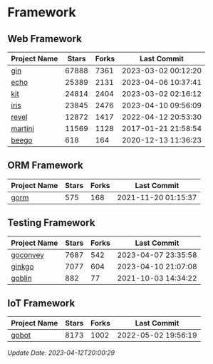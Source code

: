 # Framework

## Web Framework
| Project Name | Stars | Forks | Last Commit |
| ------------ | ----- | ----- | ----------- |
| [gin](https://github.com/gin-gonic/gin) | 67888 | 7361 | 2023-03-02 00:12:20 |
| [echo](https://github.com/labstack/echo) | 25389 | 2131 | 2023-04-06 10:37:41 |
| [kit](https://github.com/go-kit/kit) | 24814 | 2404 | 2023-03-02 02:16:12 |
| [iris](https://github.com/kataras/iris) | 23845 | 2476 | 2023-04-10 09:56:09 |
| [revel](https://github.com/revel/revel) | 12872 | 1417 | 2022-04-12 20:53:30 |
| [martini](https://github.com/go-martini/martini) | 11569 | 1128 | 2017-01-21 21:58:54 |
| [beego](https://github.com/astaxie/beego) | 618 | 164 | 2020-12-13 11:36:23 |

## ORM Framework
| Project Name | Stars | Forks | Last Commit |
| ------------ | ----- | ----- | ----------- |
| [gorm](https://github.com/jinzhu/gorm) | 575 | 168 | 2021-11-20 01:15:37 |

## Testing Framework
| Project Name | Stars | Forks | Last Commit |
| ------------ | ----- | ----- | ----------- |
| [goconvey](https://github.com/smartystreets/goconvey) | 7687 | 542 | 2023-04-07 23:35:58 |
| [ginkgo](https://github.com/onsi/ginkgo) | 7077 | 604 | 2023-04-10 21:07:08 |
| [goblin](https://github.com/franela/goblin) | 882 | 77 | 2021-10-03 14:34:22 |

## IoT Framework
| Project Name | Stars | Forks | Last Commit |
| ------------ | ----- | ----- | ----------- |
| [gobot](https://github.com/hybridgroup/gobot) | 8173 | 1002 | 2022-05-02 19:56:19 |

*Update Date: 2023-04-12T20:00:29*
